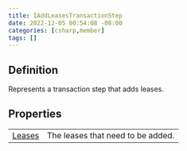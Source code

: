 ```yaml
---
title: IAddLeasesTransactionStep
date: 2022-12-05 00:54:08 -08:00
categories: [csharp,member]
tags: []
---
```


## Definition

Represents a transaction step that adds leases.

## Properties
<table><tr><td><!--/posts/csharp.member.entitydb.abstractions.transactions.steps.iaddleasestransactionstep.leases/--><a href='#'>Leases</a></td><td>
The leases that need to be added.
</td></tr></table>
